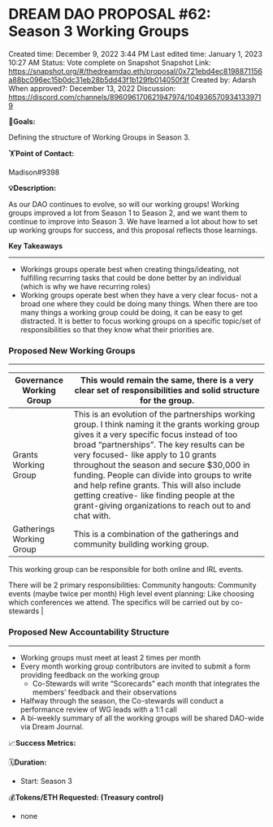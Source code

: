 # DREAM DAO PROPOSAL #62: Season 3 Working Groups

Created time: December 9, 2022 3:44 PM
Last edited time: January 1, 2023 10:27 AM
Status: Vote complete on Snapshot
Snapshot Link: https://snapshot.org/#/thedreamdao.eth/proposal/0x721ebd4ec8198871156a88bc096ec15b0dc31eb28b5dd43f1b129fb014050f3f
Created by: Adarsh
When approved?: December 13, 2022
Discussion: https://discord.com/channels/896096170621947974/1049365709341339719

🎯**Goals:**

Defining the structure of Working Groups in Season 3.

🏋️**Point of Contact:**

Madison#9398

**💡Description:**

As our DAO continues to evolve, so will our working groups! Working groups improved a lot from Season 1 to Season 2, and we want them to continue to improve into Season 3. We have learned a lot about how to set up working groups for success, and this proposal reflects those learnings.  

**Key Takeaways** 

---

- Workings groups operate best when creating things/ideating, not fulfilling recurring tasks that could be done better by an individual (which is why we have recurring roles)
- Working groups operate best when they have a very clear focus- not a broad one where they could be doing many things. When there are too many things a working group could be doing, it can be easy to get distracted. It is better to focus working groups on a specific topic/set of responsibilities so that they know what their priorities are.

### Proposed New Working Groups

---

| Governance Working Group  | This would remain the same, there is a very clear set of responsibilities and solid structure for the group.  |
| --- | --- |
| Grants Working Group  | This is an evolution of the partnerships working group. I think naming it the grants working group gives it a very specific focus instead of too broad “partnerships”. The key results can be very focused- like apply to 10 grants throughout the season and secure $30,000 in funding. People can divide into groups to write and help refine grants. This will also include getting creative- like finding people at the grant-giving organizations to reach out to and chat with.  |
| Gatherings Working Group  | This is a combination of the gatherings and community building working group. 

This working group can be responsible for both online and IRL events. 

There will be 2 primary responsibilities: 
Community hangouts: Community events (maybe twice per month) 
High level event planning: Like choosing which conferences we attend. The specifics will be carried out by co-stewards |

### Proposed New Accountability Structure

---

- Working groups must meet at least 2 times per month
- Every month working group contributors are invited to submit a form providing feedback on the working group
    - Co-Stewards will write “Scorecards” each month that integrates the members’ feedback and their observations
- Halfway through the season, the Co-stewards will conduct a performance review of WG leads with a 1:1 call
- A bi-weekly summary of all the working groups will be shared DAO-wide via Dream Journal.

📈**Success Metrics:**

🗓️**Duration:**

- Start: Season 3

💰**Tokens/ETH Requested: (Treasury control)**

- none